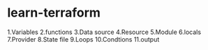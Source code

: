 # learn-terraform

1.Variables
2.functions
3.Data source
4.Resource
5.Module
6.locals
7.Provider
8.State file
9.Loops
10.Condtions
11.output